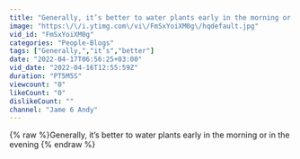 ```yaml
---
title: "Generally, it’s better to water plants early in the morning or in the evening"
image: "https:\/\/i.ytimg.com\/vi\/FmSxYoiXM0g\/hqdefault.jpg"
vid_id: "FmSxYoiXM0g"
categories: "People-Blogs"
tags: ["Generally,","it’s","better"]
date: "2022-04-17T06:56:25+03:00"
vid_date: "2022-04-16T12:55:59Z"
duration: "PT5M5S"
viewcount: "0"
likeCount: "0"
dislikeCount: ""
channel: "Jame 6 Andy"
---
```

{% raw %}Generally, it’s better to water plants early in the morning or in the evening {% endraw %}
